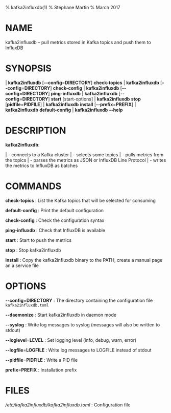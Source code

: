 % kafka2influxdb(1)
% Stéphane Martin
% March 2017

NAME
====

kafka2influxdb – pull metrics stored in Kafka topics and push them to InfluxDB

SYNOPSIS
========

| **kafka2influxdb** [**--config**=**DIRECTORY**] **check-topics**
| **kafka2influxdb** [**--config**=**DIRECTORY**] **check-config**
| **kafka2influxdb** [**--config**=**DIRECTORY**] **ping-influxdb**
| **kafka2influxdb** [**--config**=**DIRECTORY**] **start** [start-options]
| **kafka2influxdb** **stop** [**pidfile**=**PIDFILE**]
| **kafka2influxdb** **install** [**--prefix**=**PREFIX**]
| **kafka2influxdb** **default-config**
| **kafka2influxdb** **--help**

DESCRIPTION
===========

**kafka2influxdb**:

| -   connects to a Kafka cluster
| -   selects some topics
| -   pulls metrics from the topics
| -   parses the metrics as JSON or InfluxDB Line Protocol
| -   writes the metrics to InfluxDB as batches

COMMANDS
========

**check-topics**
:   List the Kafka topics that will be selected for consuming

**default-config**
:   Print the default configuration

**check-config**
:   Check the configuration syntax

**ping-influxdb**
:   Check that InfluxDB is available

**start**
:   Start to push the metrics

**stop**
:   Stop kafka2influxdb

**install**
:   Copy the kafka2influxdb binary to the PATH, create a manual page an a
    service file

OPTIONS
=======

**--config**=**DIRECTORY**
:   The directory containing the configuration file `kafka2influxdb.toml`

**--daemonize**
:   Start kafka2influxdb in daemon mode

**--syslog**
:   Write log messages to syslog (messages will also be written to stdout)

**--loglevel**=**LEVEL**
:   Set logging level (info, debug, warn, error)

**--logfile**=**LOGFILE**
:   Write log messages to LOGFILE instead of stdout

**--pidfile**=**PIDFILE**
:   Write a PID file

**prefix**=**PREFIX**
:   Installation prefix

FILES
=====

*/etc/kafka2influxdb/kafka2influxdb.toml*
:   Configuration file

